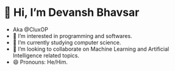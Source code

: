 # 👋 Hi, I’m Devansh Bhavsar 
- Aka @CluxOP
- 👀 I’m interested in programming and softwares.
- 🌱 I’m currently studying computer science.
- 💞️ I’m looking to collaborate on Machine Learning and Artificial Intelligence related topics.
- 😄 Pronouns: He/Him.

<!---
CluxOP/CluxOP is a ✨ special ✨ repository because its `README.md` (this file) appears on your GitHub profile.
You can click the Preview link to take a look at your changes.
--->
